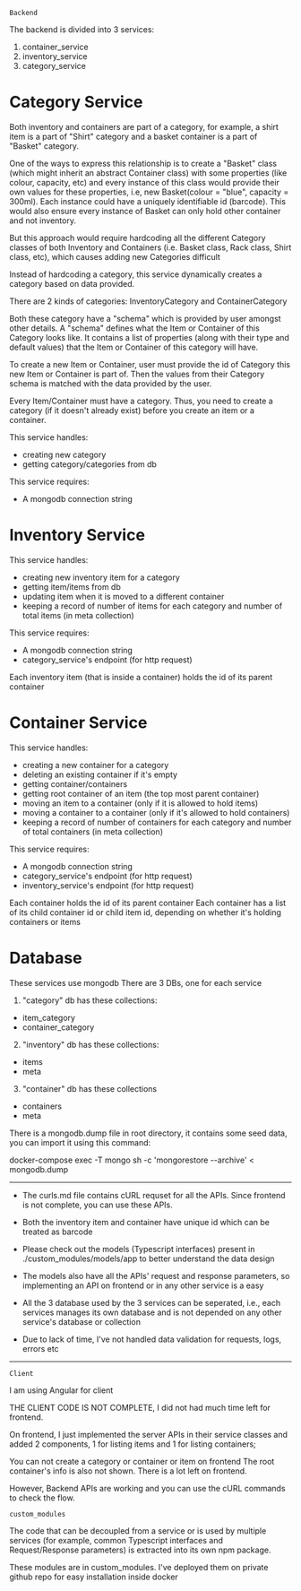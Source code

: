 `Backend`

The backend is divided into 3 services:
  1. container_service
  2. inventory_service
  3. category_service

# Category Service
Both inventory and containers are part of a category, for example, a shirt item is a part of "Shirt" category and a basket container is a part of "Basket" category.

One of the ways to express this relationship is to create a "Basket" class (which might inherit an abstract Container class) with some properties (like colour, capacity, etc) and every instance of this class would provide their own values for these properties, i.e, new Basket(colour = "blue", capacity = 300ml). 
Each instance could have a uniquely identifiable id (barcode).
This would also ensure every instance of Basket can only hold other container and not inventory.

But this approach would require hardcoding all the different Category classes of both Inventory and Containers (i.e. Basket class, Rack class, Shirt class, etc), which causes adding new Categories difficult

Instead of hardcoding a category, this service dynamically creates a category based on data provided.

There are 2 kinds of categories: InventoryCategory and ContainerCategory

Both these category have a "schema" which is provided by user amongst other details.
A "schema" defines what the Item or Container of this Category looks like. It contains a list of properties (along with their type and default values) that the Item or Container of this category will have.

To create a new Item or Container, user must provide the id of Category this new Item or Container is part of. Then the values from their Category schema is matched with the data provided by the user.

Every Item/Container must have a category. Thus, you need to create a category (if it doesn't already exist) before you create an item or a container.

This service handles:
  - creating new category
  - getting category/categories from db

This service requires:
  - A mongodb connection string

# Inventory Service
This service handles:
  - creating new inventory item for a category
  - getting item/items from db
  - updating item when it is moved to a different container
  - keeping a record of number of items for each category and number of total items (in meta collection)

This service requires:
  - A mongodb connection string
  - category_service's endpoint (for http request)

Each inventory item (that is inside a container) holds the id of its parent container

# Container Service
This service handles:
  - creating a new container for a category
  - deleting an existing container if it's empty
  - getting container/containers
  - getting root container of an item (the top most parent container)
  - moving an item to a container (only if it is allowed to hold items)
  - moving a container to a container (only if it's allowed to hold containers)
  - keeping a record of number of containers for each category and number of total containers (in meta collection)

This service requires:
  - A mongodb connection string
  - category_service's endpoint (for http request)
  - inventory_service's endpoint (for http request)

Each container holds the id of its parent container
Each container has a list of its child container id or child item id, depending on whether it's holding containers or items

# Database
These services use mongodb
There are 3 DBs, one for each service

1. "category" db has these collections:
  - item_category
  - container_category
2. "inventory" db has these collections:
  - items
  - meta
3. "container" db has these collections
  - containers
  - meta

There is a mongodb.dump file in root directory, it contains some seed data, you can import it using this command: 

docker-compose exec -T mongo sh -c 'mongorestore --archive' < mongodb.dump


---------

* The curls.md file contains cURL requset for all the APIs. Since frontend is not complete, you can use these APIs.

* Both the inventory item and container have unique id which can be treated as barcode

* Please check out the models (Typescript interfaces) present in ./custom_modules/models/app to better understand the data design

* The models also have all the APIs' request and response parameters, so implementing an API on frontend or in any other service is a easy

* All the 3 database used by the 3 services can be seperated, i.e., each services manages its own database and is not depended on any other service's database or collection

* Due to lack of time, I've not handled data validation for requests, logs, errors etc

------------

`Client`

I am using Angular for client

THE CLIENT CODE IS NOT COMPLETE, I did not had much time left for frontend.

On frontend, I just implemented the server APIs in their service classes and added 2 components, 1 for listing items and 1 for listing containers;

You can not create a category or container or item on frontend
The root container's info is also not shown.
There is a lot left on frontend.

However, Backend APIs are working and you can use the cURL commands to check the flow.


`custom_modules`

The code that can be decoupled from a service or is used by multiple services (for example, common Typescript interfaces and Request/Response parameters) is extracted into its own npm package.

These modules are in custom_modules.
I've deployed them on private github repo for easy installation inside docker